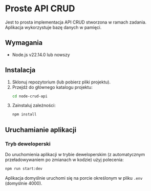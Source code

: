 # Proste API CRUD

Jest to prosta implementacja API CRUD stworzona w ramach zadania. Aplikacja wykorzystuje bazę danych w pamięci.

## Wymagania

- Node.js v22.14.0 lub nowszy

## Instalacja

1. Sklonuj repozytorium (lub pobierz pliki projektu).
2. Przejdź do głównego katalogu projektu:
   ```bash
   cd node-crud-api
   ```
3. Zainstaluj zależności:
   ```bash
   npm install
   ```

## Uruchamianie aplikacji

### Tryb deweloperski
Do uruchomienia aplikacji w trybie deweloperskim (z automatycznym przeładowywaniem po zmianach w kodzie) użyj polecenia:
```bash
npm run start:dev
```
Aplikacja domyślnie uruchomi się na porcie określonym w pliku `.env` (domyślnie 4000).